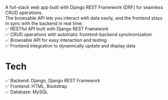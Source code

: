 A full-stack web app built with Django REST Framework (DRF) for seamless CRUD operations.<br/> The browsable API lets you interact with data easily, and the frontend stays in sync with the backend in real time.<br/>
✅ RESTful API built with Django REST Framework<br/>
✅ CRUD operations with automatic frontend-backend synchronization<br/>
✅ Browsable API for easy interaction and testing<br/>
✅ Frontend integration to dynamically update and display data<br/>

# Tech
✅ Backend: Django, Django REST Framework<br/>
✅ Frontend: HTML, Bootstrap<br/>
✅ Database: MySQL<br/>
